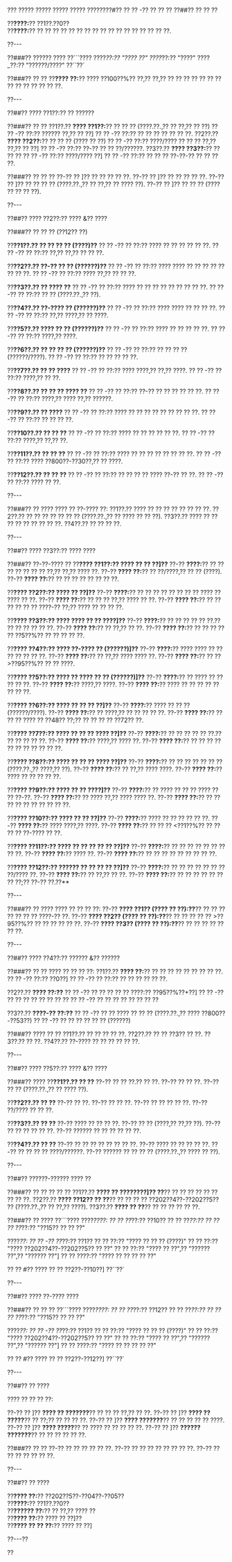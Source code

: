 ??? ????? ????? ????? ????? ????????#?? ?? ?? -?? ?? ?? ??
??##?? ?? ?? ??

??**????:**?? ??1??.??0??  
??**????:**?? ?? ?? ?? ?? ?? ?? ?? ?? ?? ?? ?? ?? ?? ?? ?? ?? ??.

??---

??###?? ?????? ????
??```????
????_??:?? "???? ??"
????_??:?? "????"
????_??:?? "??????/????"
??``??`

??###?? ?? ??
??**???? ??:**?? ???? ??100??%?? ??,?? ??,?? ?? ?? ?? ?? ?? ?? ?? ?? ?? ?? ?? ?? ?? ??.

??---

??##?? ???? ??1??:?? ?? ??????

??###?? ?? ??
??1??.?? **???? ??1??:**?? ?? ?? ?? (????.??.,?? ?? ??,?? ?? ??)
??  ?? -?? ??:?? ?????? ??,?? ?? ??]
??  ?? -?? ??:?? ?? ?? ?? ?? ?? ?? ??.
??2??.?? **???? ??2??:**?? ?? ?? ?? (???? ?? ??)
??  ?? -?? ??:?? ????/???? ?? ?? ?? ??,?? ??,?? ?? ??]
??  ?? -?? ??:?? ??-?? ?? ?? ??/??????.
??3??.?? **???? ??3??:**?? ?? ?? ??
??  ?? -?? ??:?? ????/???? ??]
??  ?? -?? ??:?? ?? ?? ?? ??-??-?? ?? ?? ?? ??.

??###?? ?? ?? ??
??-?? ?? ]?? ?? ?? ?? ?? ??.
??-?? ?? ]?? ?? ?? ?? ?? ??.
??-?? ?? ]?? ?? ?? ?? ?? (????.??.,?? ?? ??,?? ?? ???? ??).
??-?? ?? ]?? ?? ?? ?? (???? ?? ?? ?? ??).

??---

??##?? ???? ??2??:?? ???? &?? ????

??###?? ?? ?? ?? (??12?? ??)

??**??1??.?? ?? ?? ?? ?? (????)??**
??  ?? -?? ?? ??:?? ???? ?? ?? ?? ?? ?? ??.
??  ?? -?? ?? ??:?? ??,?? ??,?? ?? ?? ??.

??**??2??.?? ??-?? ?? ?? (??????)??**
??  ?? -?? ?? ??:?? ???? ???? ?? ?? ?? ?? ?? ?? ?? ??.
??  ?? -?? ?? ??:?? ???? ??,?? ?? ?? ??.

??**??3??.?? ?? ???? ??**
??  ?? -?? ?? ??:?? ???? ?? ?? ?? ?? ?? ?? ?? ?? ??.
??  ?? -?? ?? ??:?? ?? ?? (????.??.,?? ??).

??**??4??.?? ??-???? ?? (??????)??**
??  ?? -?? ?? ??:?? ???? ???? ?? ?? ?? ??.
??  ?? -?? ?? ??:?? ??,?? ????,?? ?? ????.

??**??5??.?? ???? ?? ?? (??????)??**
??  ?? -?? ?? ??:?? ???? ?? ?? ?? ?? ??.
??  ?? -?? ?? ??:?? ????,?? ????.

??**??6??.?? ?? ?? ?? ?? (??????)??**
??  ?? -?? ?? ??:?? ?? ?? ?? ?? (??????/????).
??  ?? -?? ?? ??:?? ?? ?? ?? ?? ??.

??**??7??.?? ?? ?? ????**
??  ?? -?? ?? ??:?? ???? ????,?? ??,?? ????.
??  ?? -?? ?? ??:?? ????,?? ?? ??.

??**??8??.?? ?? ?? ?? ???? ??**
??  ?? -?? ?? ??:?? ??-?? ?? ?? ?? ?? ?? ??.
??  ?? -?? ?? ??:?? ????,?? ???? ??,?? ??????.

??**??9??.?? ?? ????**
??  ?? -?? ?? ??:?? ???? ?? ?? ?? ?? ?? ?? ?? ?? ??.
??  ?? -?? ?? ??:?? ?? ?? ?? ??.

??**??10??.?? ?? ?? ??**
??   ?? -?? ?? ??:?? ???? ?? ?? ?? ?? ?? ??.
??   ?? -?? ?? ??:?? ????,?? ??,?? ??.

??**??11??.?? ?? ?? ??**
??   ?? -?? ?? ??:?? ???? ?? ?? ?? ?? ?? ?? ?? ??.
??   ?? -?? ?? ??:?? ???? ??800??-??30??,?? ?? ????.

??**??12??.?? ?? ?? ??**
??   ?? -?? ?? ??:?? ?? ?? ?? ?? ???? ??-?? ?? ??.
??   ?? -?? ?? ??:?? ???? ?? ??.

??---

??###?? ?? ????
???? ?? ??-???? ??:
??1??.?? ???? ?? ?? ?? ?? ?? ?? ?? ??.
??2??.?? ?? ?? ?? ?? ?? ?? ?? (????.??.,?? ?? ???? ?? ?? ??).
??3??.?? ???? ?? ?? ?? ?? ?? ?? ?? ?? ??.
??4??.?? ?? ?? ?? ??.

??---

??##?? ???? ??3??:?? ???? ????

??###?? ??-??-???? ??
??**???? ??1??:?? ???? ?? ?? ??]??**
??-?? **????:**?? ?? ?? ?? ?? ?? ?? ?? ??,?? ??,?? ???? ??.
??-?? **???? ??:**?? ?? ??/????,?? ?? ?? (????).
??-?? **???? ??:**?? ?? ?? ?? ?? ?? ?? ?? ??.

??**???? ??2??:?? ???? ?? ??]??**
??-?? **????:**?? ?? ?? ?? ?? ?? ?? ?? ?? ???? ?? ???? ?? ??.
??-?? **???? ??:**?? ?? ?? ?? ??,?? ???? ?? ??.
??-?? **???? ??:**?? ?? ?? ?? ?? ?? ?? ????-?? ??;?? ???? ?? ?? ?? ??.

??**???? ??3??:?? ???? ???? ?? ?? ????]??**
??-?? **????:**?? ?? ?? ?? ?? ?? ??.?? ?? ?? ?? ?? ?? ??.
??-?? **???? ??:**?? ?? ??,?? ?? ??.
??-?? **???? ??:**?? ?? ?? ?? ?? ?? ??5??%?? ?? ?? ?? ?? ??.

??**???? ??4??:?? ???? ??-???? ?? (??????)]??**
??-?? **????:**?? ???? ???? ?? ?? ?? ?? ?? ?? ??.
??-?? **???? ??:**?? ?? ??,?? ???? ???? ??.
??-?? **???? ??:**?? ?? ?? >??95??%?? ?? ?? ????.

??**???? ??5??:?? ???? ?? ???? ?? ?? (??????)]??**
??-?? **????:**?? ?? ???? ?? ?? ?? ?? ??.
??-?? **???? ??:**?? ????,?? ????.
??-?? **???? ??:**?? ???? ?? ?? ?? ?? ?? ?? ?? ??.

??**???? ??6??:?? ???? ?? ?? ?? ??]??**
??-?? **????:**?? ???? ?? ?? ?? (??????/????).
??-?? **???? ??:**?? ?? ????,?? ?? ?? ?? ?? ??.
??-?? **???? ??:**?? ?? ?? ?? ???? ?? ??48?? ??;?? ?? ?? ?? ?? ??72?? ??.

??**???? ??7??:?? ???? ?? ?? ?? ???? ??]??**
??-?? **????:**?? ?? ?? ?? ?? ?? ??.?? ?? ?? ?? ?? ??.
??-?? **???? ??:**?? ????,?? ???? ??.
??-?? **???? ??:**?? ?? ?? ?? ?? ?? ?? ?? ?? ?? ?? ??.

??**???? ??8??:?? ???? ?? ?? ?? ???? ??]??**
??-?? **????:**?? ?? ?? ?? ?? ?? ?? ?? (????.??.,?? ????,?? ??).
??-?? **???? ??:**?? ?? ??,?? ???? ????.
??-?? **???? ??:**?? ???? ?? ?? ?? ?? ??.

??**???? ??9??:?? ???? ?? ?? ????]??**
??-?? **????:**?? ?? ???? ?? ?? ?? ???? ?? ?? ??-??.
??-?? **???? ??:**?? ?? ???? ??,?? ???? ???? ??.
??-?? **???? ??:**?? ?? ?? ?? ?? ?? ?? ?? ?? ?? ??.

??**???? ??10??:?? ???? ?? ?? ??]??**
??-?? **????:**?? ???? ?? ?? ?? ?? ?? ??.
??-?? **???? ??:**?? ???? ????,?? ????.
??-?? **???? ??:**?? ?? ?? ?? <??1??%?? ?? ?? ?? ?? ??-???? ?? ??.

??**???? ??11??:?? ???? ?? ?? ?? ?? ?? ??]??**
??-?? **????:**?? ?? ?? ?? ?? ?? ?? ?? ?? ??.
??-?? **???? ??:**?? ???? ??.
??-?? **???? ??:**?? ?? ?? ?? ?? ?? ?? ?? ?? ??.

??**???? ??12??:?? ?????? ?? ?? ?? ?? ??]??**
??-?? **????:**?? ?? ?? ?? ?? ?? ?? ?? ??/???? ??.
??-?? **???? ??:**?? ?? ??,?? ?? ??.
??-?? **???? ??:**?? ?? ?? ?? ?? ?? ?? ?? ??;?? ??-?? ??.??**

??---

??###?? ?? ????
???? ?? ?? ?? ??:
??-?? **???? ??1?? (???? ?? ??):??**?? ?? ?? ?? ?? ?? ?? ?? ????-?? ??.
??-?? **???? ??2?? (???? ?? ??):??**?? ?? ?? ?? ?? ?? >??95??%?? ?? ?? ?? ?? ?? ??.
??-?? **???? ??3?? (???? ?? ??):??**?? ?? ?? ?? ?? ?? ?? ??.

??---

??##?? ???? ??4??:?? ?????? &?? ??????

??###?? ?? ??
???? ?? ?? ?? ??:
??1??.?? **???? ??:**?? ?? ?? ?? ?? ?? ?? ?? ?? ??.
??  ?? -?? ??:?? ??0??]
??  ?? -?? ?? ??:?? ?? ?? ?? ?? ?? ??.

??2??.?? **???? ??:??**
??  ?? -?? ?? ?? ?? ?? ?? ????:?? ??95??%??+??]
??  ?? -?? ?? ?? ?? ?? ?? ?? ?? ??
??  ?? -?? ?? ?? ?? ?? ?? ?? ?? ??

??3??.?? **????-?? ??:??**
??  ?? -?? ?? ?? ???? ?? ?? ?? (????.??.,?? ???? ??800??-??53??)
??  ?? -?? ?? ?? ?? ?? ?? ?? (??????)

??###?? ???? ?? ??
??1??.?? ?? ?? ?? ?? ??.
??2??.?? ?? ?? ??3?? ?? ??.
??3??.?? ?? ??.
??4??.?? ??-???? ?? ?? ?? ?? ?? ??.

??---

??##?? ???? ??5??:?? ???? &?? ????

??###?? ????
??**??1??.?? ?? ??**
??-?? ?? ?? ??.?? ?? ??.
??-?? ?? ?? ??.
??-?? ?? ?? (????.??.,?? ?? ???? ??).

??**??2??.?? ?? ??**
??-?? ?? ??.
??-?? ?? ?? ??.
??-?? ?? ?? ?? ?? ??.
??-?? ??/???? ?? ?? ??.

??**??3??.?? ?? ??**
??-?? ???? ?? ?? ?? ??.
??-?? ?? ?? (????,?? ??,?? ??).
??-?? ?? ?? ?? ?? ?? ??.
??-?? ?????? ?? ?? ?? ?? ?? ??.

??**??4??.?? ?? ??**
??-?? ?? ?? ?? ?? ?? ?? ?? ??.
??-?? ???? ?? ?? ?? ?? ??.
??-?? ?? ?? ?? ?? ????/??????.
??-?? ?????? ?? ?? ?? ?? (????.??.,?? ???? ?? ??).

??---

??##?? ??????-?????? ???? ??

??###?? ?? ?? ?? ?? ??
??1??.?? **???? ?? ????????]?? ??**?? ?? ?? ?? ?? ?? ?? ?? ?? ??.
??2??.?? **???? ??12?? ?? ??**?? ?? ?? ?? ?? ??202??4??-??202??5?? ?? (????.??.,?? ?? ??,?? ????).
??3??.?? **???? ?? ??**?? ?? ?? ?? ?? ?? ??.

??###?? ?? ????
??```????
????_????:
?? ?? ??_??:?? ??10??
?? ?? ??_??:?? ??
?? ?? ??_??:?? "??15?? ?? ?? ??"

????_??:
?? ?? -?? ??_??:?? ??1??
??   ?? ??:?? "???? ?? ?? ?? (????)"
??   ?? ??:?? "???? ??202??4??-??202??5?? ?? ??"
??   ?? ??:?? "???? ?? ??",?? "?????? ??",?? "?????? ??"]
??   ?? ????:?? "???? ?? ?? ?? ?? ??"

?? ?? #?? ???? ?? ?? ??2??-??10??]
??``??`

??---

??##?? ???? ??-???? ????

??###?? ?? ?? ??
??```????
????_????:
?? ?? ??_??:?? ??12??
?? ?? ??_??:?? ??
?? ?? ??_??:?? "??15?? ?? ?? ??"

????_??:
?? ?? -?? ??_??:?? ??1??
??   ?? ??:?? "???? ?? ?? ?? (????)"
??   ?? ??:?? "???? ??202??4??-??202??5?? ?? ??"
??   ?? ??:?? "???? ?? ??",?? "?????? ??",?? "?????? ??"]
??   ?? ????:?? "???? ?? ?? ?? ?? ??"

?? ?? #?? ???? ?? ?? ??2??-??12??]
??``??`

??---

??##?? ?? ????

???? ?? ?? ?? ??:

??-?? ?? ]?? **???? ?? ???????**?? ?? ?? ?? ??,?? ?? ??.
??-?? ?? ]?? **???? ?? ?????**?? ?? ??;?? ?? ?? ?? ??.
??-?? ?? ]?? **???? ???????**?? ?? ?? ?? ?? ?? ????.
??-?? ?? ]?? **???? ?????**?? ?? ???? ?? ?? ?? ?? ??.
??-?? ?? ]?? **?????? ???????**?? ?? ?? ?? ?? ?? ??.

??###?? ?? ??
??-?? ?? ?? ?? ?? ?? ??.
??-?? ?? ?? ?? ?? ?? ?? ?? ??.
??-?? ?? ?? ?? ?? ?? ?? ??.

??---

??##?? ?? ????

??**???? ??:**?? ??202??5??-??04??-??05??  
??**????:**?? ??1??.??0??  
??**?????? ??:**?? ?? ??,?? ???? ??  
??**???? ??:**?? ???? ?? ??]??  
??**???? ?? ?? ??:**?? ???? ?? ??]

??---??

??